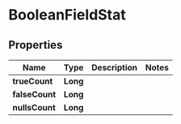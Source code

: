 

# BooleanFieldStat

## Properties

Name | Type | Description | Notes
------------ | ------------- | ------------- | -------------
**trueCount** | **Long** |  | 
**falseCount** | **Long** |  | 
**nullsCount** | **Long** |  | 



